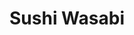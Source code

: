 ---
layout: place
title: "Sushi Wasabi"
permalink: /california/tustin/sushi-wasabi.html
stateAbbr: CA
stateName: California
cityName: Tustin
seo:
  name: "Sushi Wasabi"
  type: Restaurant
  links: null
description: "Sushi Wasabi serves delicious sushi in Tustin, California. Try fresh Japanese dishes for a great dining experience. "
place_id: ChIJBab9wOPb3IARqCE0Y2YgBhg
photos:
  - name: >-
      places/ChIJBab9wOPb3IARqCE0Y2YgBhg/photos/AeeoHcKXqLxNRuU6ZaHIL_qCPgK4XA5L1xvd7qODqieMYC1L5nvALpydvPWC9TwROf56tZ9oScUPmpiSZxgJ_EQsQroItysD0K8IpNCnY-mSRcwSPVgyOuttUrVU3DpH_L0HFNCzYWtRgQNRBDZd8Vh0CJatbSsP-PXvXpeBtD45f4CBkehMOYgTKgarM7IYTufiItaj96QvxMN07UYGM7WIxw-B2ECPU__yvTMcnu68GOBorWHMWZz1X-SY-WLJN8zQ2KWqABnVEuPPMH8RYOqtW4S8N7V6_WLdDbW4LSa7lpVk2l4i6-g191yZ2-Qs-6F5cX17tyxaPVuq5QUcFEekFurkgKqHqui65pZbWBEPdoq-iUUiVPDoKXtH-YrVLUhtypdZEtdH_2XrLf8pN3nQNpsIncWKGsl1DAMlE0aoH9k
    widthPx: 4080
    heightPx: 3072
    authorAttributions:
      - displayName: Dawson Jung
        uri: https://maps.google.com/maps/contrib/104196418963856624469
        photoUri: >-
          https://lh3.googleusercontent.com/a-/ALV-UjWdDvzUwRPyX-j-z5Fdwqax9xra5y22y3Lg-25HHgX71FeLYI54-Q=s100-p-k-no-mo
    flagContentUri: >-
      https://www.google.com/local/imagery/report/?cb_client=maps_api_places.places_api&image_key=!1e10!2sCIHM0ogKEICAgID2lO3IaA&hl=en-US
    googleMapsUri: >-
      https://www.google.com/maps/place//data=!3m4!1e2!3m2!1sCIHM0ogKEICAgID2lO3IaA!2e10!4m2!3m1!1s0x80dcdbe3c0fda605:0x18062066633421a8
  - name: >-
      places/ChIJBab9wOPb3IARqCE0Y2YgBhg/photos/AeeoHcLhaEbHVT6PqOIO5mbUnxTbDVSnTyThTqrxzPQA2Jw5wOTB_099SFwcsDhD_YxehZadx8NMclH-jC5yOQ7kugO2YTnhUbVmZmH-_9fgNoEas2D5EIbh9PihbBm7knr2xFygdo8S9PTMzFTBlKIF8GVCb4WlCAgu3xjPqNs7iGG6FLubccW3YIHjEM1mFLYeeY_xBzfRKfggLwPE2m-U36VxK-KHCM2CNWFQJh1-UWb6ymrs4h-wapdnJEeWjgTtNiVssPo8mHj8yDp7mbzKQ3_ddSu9Pq8QESAWCx0GaVj-2w
    widthPx: 503
    heightPx: 402
    authorAttributions:
      - displayName: Sushi Wasabi
        uri: https://maps.google.com/maps/contrib/115570416920313588458
        photoUri: >-
          https://lh3.googleusercontent.com/a-/ALV-UjXu1U_p_yrn7wUuVGIEJqgztrX_UNpqFoRHhC-aCzwWnlM5WEk=s100-p-k-no-mo
    flagContentUri: >-
      https://www.google.com/local/imagery/report/?cb_client=maps_api_places.places_api&image_key=!1e10!2sAF1QipNMXBCrU89Hnb1i1ATuZwYRs7NBCBYuiNKuiuB5&hl=en-US
    googleMapsUri: >-
      https://www.google.com/maps/place//data=!3m4!1e2!3m2!1sAF1QipNMXBCrU89Hnb1i1ATuZwYRs7NBCBYuiNKuiuB5!2e10!4m2!3m1!1s0x80dcdbe3c0fda605:0x18062066633421a8
  - name: >-
      places/ChIJBab9wOPb3IARqCE0Y2YgBhg/photos/AeeoHcJaglZM9xcyM_Lrv1lJzAxsXpCx0m_Xxbrkt7dnmotnUku8riJqYXLkMN_67fmyolF2VvHwhmRblIg0eH3rP2oLcb8r-E6gH5_jWc6GWDwtFgfg8J-4tp6KOUsD_wYCUQwpQ6j9iL3-S9Dz1Ooh788QSyayms2rzM1esREu4cBmEnX-bQlU49QTpnH4gr0PLIoXs2wB65yUcz45zWVng8UwGwwtsSGW-aJ5hJ5S73OpWMhPie_8eevEL2glu6vC8aKVgQApHTAzeMImCi9h13Dz6dloQQmcMfZ3d1YROdQqLw
    widthPx: 591
    heightPx: 333
    authorAttributions:
      - displayName: Sushi Wasabi
        uri: https://maps.google.com/maps/contrib/115570416920313588458
        photoUri: >-
          https://lh3.googleusercontent.com/a-/ALV-UjXu1U_p_yrn7wUuVGIEJqgztrX_UNpqFoRHhC-aCzwWnlM5WEk=s100-p-k-no-mo
    flagContentUri: >-
      https://www.google.com/local/imagery/report/?cb_client=maps_api_places.places_api&image_key=!1e10!2sAF1QipNbsDx52hLge6q_wPJ_kgqEy1hRDKZkDVztUcUe&hl=en-US
    googleMapsUri: >-
      https://www.google.com/maps/place//data=!3m4!1e2!3m2!1sAF1QipNbsDx52hLge6q_wPJ_kgqEy1hRDKZkDVztUcUe!2e10!4m2!3m1!1s0x80dcdbe3c0fda605:0x18062066633421a8
  - name: >-
      places/ChIJBab9wOPb3IARqCE0Y2YgBhg/photos/AeeoHcLK70gOH0K04xFXpaPrS3tDvWtMz6yWcE1m-ZwT7Z11-LzbgrIxiEu-ebqSg_Qdw5dzNLljVbzb4wK3E23fYjeghhR_NOnIm4Eb5XlGFRIAhLsNLGUo-1o0Xp3x8KExXndhy7HD17H1-sdYEsQO0fwJzSGXsaiWfC0b4I7C8vlEg0gMCcrNuNoJwBobgDd4OTk2WZkwAHbYEI-QgQZ1oKkhsBfVPuB3JaET54WR7UNlkZfj-7GB-738P7BaQ-m6xAIIhur9F6HWogD5eu9HuIZfy67pjv369zaq3Mn74s15JwQZrmppxzqxAx22Kj06j83rzItZ9ee_4lfgxj-DtWJ8lBlpjWwRAXZA3kUKX067WIe3Ud-jjXK5zzN2JcRKst1IrLXXzlUb8rW94pkO1zKrkGazZeHjG8Vx4baypaP0thE
    widthPx: 2992
    heightPx: 2992
    authorAttributions:
      - displayName: Diane Hoang
        uri: https://maps.google.com/maps/contrib/113863675118800617055
        photoUri: >-
          https://lh3.googleusercontent.com/a-/ALV-UjXWOveYi6IFggoZ8a8P_jetkmwg9DwTx4Ra_xkQz6b_ygem5lTFyw=s100-p-k-no-mo
    flagContentUri: >-
      https://www.google.com/local/imagery/report/?cb_client=maps_api_places.places_api&image_key=!1e10!2sCIHM0ogKEICAgICdtsWvuQE&hl=en-US
    googleMapsUri: >-
      https://www.google.com/maps/place//data=!3m4!1e2!3m2!1sCIHM0ogKEICAgICdtsWvuQE!2e10!4m2!3m1!1s0x80dcdbe3c0fda605:0x18062066633421a8
  - name: >-
      places/ChIJBab9wOPb3IARqCE0Y2YgBhg/photos/AeeoHcIq497hUO1CELsdLq2REaqB9Fmp8DvY4ZJLB2vBqOtz1bh4tJfZMS2L8D3f2ZE-Wet7fWLtXK1fd_4doe1MXkgl2jzLMTJaVBNzS97FQWnyilyl9qZxEnrZV1KVCiDwngtNtMgZoCeprzIK2KR4bCkZIhg6KMwQkmdb4gNOVkMhvMiBSA7sKMQghO6fvRlRDbwfBsxfSZGQFnLsothLj-fFEYIZ0mzfJF9riERSsfiwkQz_IAHi2faf6AXvU1p88-8gfEE9c9lj3s2jd6tPr2zfVS1vaWFGS-Sy1LJNsWTUEd6n-0THFd3_1W3CUACaRqIqAGJrbAFR4l91O0vPnSxb0K-hbcHKxktLwuRkprC9KNLgEApT_2hZQXLRa37Hj2IRK0i1Ea7lPb8B2m6gv2z4LFAL-e8mT11DnrYISuLybEmx
    widthPx: 3000
    heightPx: 4000
    authorAttributions:
      - displayName: Em Liu
        uri: https://maps.google.com/maps/contrib/107523643923041594431
        photoUri: >-
          https://lh3.googleusercontent.com/a/ACg8ocKNJ-JUQSvfrneq2MGlcbvrTTPV_Qn34KXT-xSLwAnCGvkxd0Mm=s100-p-k-no-mo
    flagContentUri: >-
      https://www.google.com/local/imagery/report/?cb_client=maps_api_places.places_api&image_key=!1e10!2sCIHM0ogKEICAgIDxt6XmnAE&hl=en-US
    googleMapsUri: >-
      https://www.google.com/maps/place//data=!3m4!1e2!3m2!1sCIHM0ogKEICAgIDxt6XmnAE!2e10!4m2!3m1!1s0x80dcdbe3c0fda605:0x18062066633421a8
  - name: >-
      places/ChIJBab9wOPb3IARqCE0Y2YgBhg/photos/AeeoHcKw7YNoBpo2CW_rhxl8Myyf6QCZISgpnEzuTUJZ8R0gC024cdNtw5GkypmfwaDB-34Biv2JdrT9zhI7ns7L76Qnfnlf-EJXdRVgPgLhBMgk9srPwsOhEZ3nAxEap9DmuAaAcwyTRWrNesov4iLkI5L8tTcveYZv0sCJrGhXHNrGa8hDbjS1K_3ZeVs95e9dMcNypQYfIVO87K9ywr_mdswbkTgoPjL7ft0GrcShxjr2pDd_Jz21uIcBSewMGjjSXOY65j108OQRch_VN3O5qjbZKg8Y1nqPkhjKrvVx0Fs3poN8MMLl6YER4IdgGwVBi49cXsVTZBYkqntFVaszSDoEIi06xqr3HAu6bozcBZSk5sDBHla9M4J2e8vJdmqYKWirI1KEiaZHN6CZyRwblU4n8vZU14SZJJa-QOvByHk
    widthPx: 2268
    heightPx: 4032
    authorAttributions:
      - displayName: Jennifer Chang
        uri: https://maps.google.com/maps/contrib/105553619561331369265
        photoUri: >-
          https://lh3.googleusercontent.com/a/ACg8ocJinrae3rgo7pF7iPYKcHHNQngMN631EU6fw1BW1uoPgFXmZHGh=s100-p-k-no-mo
    flagContentUri: >-
      https://www.google.com/local/imagery/report/?cb_client=maps_api_places.places_api&image_key=!1e10!2sCIHM0ogKEICAgID7rc6iSw&hl=en-US
    googleMapsUri: >-
      https://www.google.com/maps/place//data=!3m4!1e2!3m2!1sCIHM0ogKEICAgID7rc6iSw!2e10!4m2!3m1!1s0x80dcdbe3c0fda605:0x18062066633421a8
  - name: >-
      places/ChIJBab9wOPb3IARqCE0Y2YgBhg/photos/AeeoHcL3q81MED9Klh5J9uPIA-fYdSIKHZ0YY34egypNuxhuLawn3nQ2rjyb7G8KAw-j1D3zVsLD7omSahOOBaGKXGZkgemYVgWKSGT2U-nn_I24AMl-1MU_ukLgFBX7QOMAwZqTh3duUbyLR0lz4bBZeqWMjHPQJUBY-qG1p1BK4nsWPQWLw-6yPju92lnDnTG6rVsPKc462QfYGeDR61c28801FIg9o1wTHiUDByghbB1oySzjBHKHTe-_Z3FOPq97umdlWxjbj65azAX0P6Xruiyn0Ubv5G0D1lGfQAF4p7RmYA
    widthPx: 2364
    heightPx: 1773
    authorAttributions:
      - displayName: Sushi Wasabi
        uri: https://maps.google.com/maps/contrib/115570416920313588458
        photoUri: >-
          https://lh3.googleusercontent.com/a-/ALV-UjXu1U_p_yrn7wUuVGIEJqgztrX_UNpqFoRHhC-aCzwWnlM5WEk=s100-p-k-no-mo
    flagContentUri: >-
      https://www.google.com/local/imagery/report/?cb_client=maps_api_places.places_api&image_key=!1e10!2sAF1QipOcnNXH29TH8SUjeeCOziPSlkF8YHj1tW0wYeNy&hl=en-US
    googleMapsUri: >-
      https://www.google.com/maps/place//data=!3m4!1e2!3m2!1sAF1QipOcnNXH29TH8SUjeeCOziPSlkF8YHj1tW0wYeNy!2e10!4m2!3m1!1s0x80dcdbe3c0fda605:0x18062066633421a8
  - name: >-
      places/ChIJBab9wOPb3IARqCE0Y2YgBhg/photos/AeeoHcJLE4xLcC1-YxVmI-Q-LNxyb3XS2ngwS4vF__zSUC5Hg2vYc2jlX29u_lWeHL1_LxiCAs5pdIoku1zX1YQ9X3GcbDRAEmfMP9Pem6BDs74Ttt2OBPw6p-UY3cQoXkqDpD6p6RCoi7-v6kJK2P5wZ8ZNDn6rf9TS1MOwqA9CNtJZ5GWUzy7gplCKCYB1NDSP1ZmAugi7nSCv5vF8dgktlJ1HsmY9xloSPiwHFQROlDacJ_tHDzh67p-IAq5xmE3vyq20xKr7Deah3SF8FKmycd7a-7wc1AjTMSDQeO73MlRzM21CVNvcObncAINxdN5DFZtK3w4zgN6MejeBN8HQY_wSdRpFSN_wZVyRGQjkEqFhsy8z02ZAgBi3JfXrsxzoIDgoNhZfu2scZIzhs87M6o46zLK8kCWpJoohRg24zXKiu4s5
    widthPx: 4000
    heightPx: 3000
    authorAttributions:
      - displayName: Em Liu
        uri: https://maps.google.com/maps/contrib/107523643923041594431
        photoUri: >-
          https://lh3.googleusercontent.com/a/ACg8ocKNJ-JUQSvfrneq2MGlcbvrTTPV_Qn34KXT-xSLwAnCGvkxd0Mm=s100-p-k-no-mo
    flagContentUri: >-
      https://www.google.com/local/imagery/report/?cb_client=maps_api_places.places_api&image_key=!1e10!2sCIHM0ogKEICAgIDxt6Xm3AE&hl=en-US
    googleMapsUri: >-
      https://www.google.com/maps/place//data=!3m4!1e2!3m2!1sCIHM0ogKEICAgIDxt6Xm3AE!2e10!4m2!3m1!1s0x80dcdbe3c0fda605:0x18062066633421a8
  - name: >-
      places/ChIJBab9wOPb3IARqCE0Y2YgBhg/photos/AeeoHcLeeG4CiBFebVciGhNmIxE3438GxXaO3wqVgr2xfpr9UjW-mOyDAuOsci5eqoNusmbqyBaIpg6W-0MLs5etM0heoSopgqtko4OYJ7rfgpzsVQHDKxNb0L4XNTJpHejoCyAyHHCXjWJOcu3EOVKiHXlIqr1RS2m-fML1zE1TSY1KiZLEumbuuFt2_jHukSLnc0MvY462iPgZz7VNgIAaT6QSSSVQ0Es-w62AufYAIeG0wxCwqL75aybMlrtGddEWLbwTvm_b_4dUkOjuJQEENqmAaUj39LYn8hUzouidCrEmumh4AM3WTLIOI2hi5PnFNX5qq5ehejlQdIwSArp04iFUfDAVF4mCg76-wIlc7Sc3dGSYKrv8_Beitjptzl-WYgMWpnRXq45DTCbCMKE9uDA2Zxjn3QnfHPLiIJokRcI
    widthPx: 3072
    heightPx: 4080
    authorAttributions:
      - displayName: Joseph Chien
        uri: https://maps.google.com/maps/contrib/104935158367233630451
        photoUri: >-
          https://lh3.googleusercontent.com/a-/ALV-UjVX5Mh_v5rgYfIA7sn5oSbT1FlZg4BCGWcOjSUHL1pVgTyKXfXSdA=s100-p-k-no-mo
    flagContentUri: >-
      https://www.google.com/local/imagery/report/?cb_client=maps_api_places.places_api&image_key=!1e10!2sCIHM0ogKEICAgICZjMmqIA&hl=en-US
    googleMapsUri: >-
      https://www.google.com/maps/place//data=!3m4!1e2!3m2!1sCIHM0ogKEICAgICZjMmqIA!2e10!4m2!3m1!1s0x80dcdbe3c0fda605:0x18062066633421a8
  - name: >-
      places/ChIJBab9wOPb3IARqCE0Y2YgBhg/photos/AeeoHcLjgxk2tmRTC-3CFfogz2T1j2ZbciNlgmLPOLDDsogUwEJ7Tbj4si4V2q6G05HU9tCLhgZ4ngDPazboANPdy6otH8S1TKAySKO70dRwiKS0B-320m-03zFdwXYpAIwYRe3pohp6ONYKcjGDQK0iDvYWGNRsKoDuLQ5IE9rFZoxPnw2H6SXWwcr_3LHvUASf346bi3eJI4fiS6x4in9kpLssnlESME_SHhsCqbrfAWexAqeEWfM81f5s5YtBG8Vf8glVehwNJEEFQD4e64kYwDJCOLIZNdSdlfXppgK-v4b4-2tOmOQrNa18Rsy1MUUHc8I4uYZtBuap5PdBOw-ahZ5nFH7QiA_ETB9lbCkO3883rvl4_HHJme3dGhm43Iw2YKV-8uJXU9yhdeikyOSMUD8qx49HXHe-zFyIaCK91e4oZneJ
    widthPx: 2268
    heightPx: 4032
    authorAttributions:
      - displayName: Jennifer Chang
        uri: https://maps.google.com/maps/contrib/105553619561331369265
        photoUri: >-
          https://lh3.googleusercontent.com/a/ACg8ocJinrae3rgo7pF7iPYKcHHNQngMN631EU6fw1BW1uoPgFXmZHGh=s100-p-k-no-mo
    flagContentUri: >-
      https://www.google.com/local/imagery/report/?cb_client=maps_api_places.places_api&image_key=!1e10!2sCIHM0ogKEICAgID7rc6i8wE&hl=en-US
    googleMapsUri: >-
      https://www.google.com/maps/place//data=!3m4!1e2!3m2!1sCIHM0ogKEICAgID7rc6i8wE!2e10!4m2!3m1!1s0x80dcdbe3c0fda605:0x18062066633421a8
address: 14460 Newport Ave E, Tustin, CA 92780, USA
street: 14460 Newport Ave E
city: Tustin
state: CA
zip: '92780'
country: USA
neighborhood: null
latitude: '33.732909'
longitude: '-117.826735'
accessibility_options:
  wheelchairAccessibleParking: true
  wheelchairAccessibleEntrance: true
  wheelchairAccessibleRestroom: true
  wheelchairAccessibleSeating: true
business_status: OPERATIONAL
name: Sushi Wasabi
google_maps_links:
  directionsUri: >-
    https://www.google.com/maps/dir//''/data=!4m7!4m6!1m1!4e2!1m2!1m1!1s0x80dcdbe3c0fda605:0x18062066633421a8!3e0
  placeUri: https://maps.google.com/?cid=1731106730893648296
  writeAReviewUri: >-
    https://www.google.com/maps/place//data=!4m3!3m2!1s0x80dcdbe3c0fda605:0x18062066633421a8!12e1
  reviewsUri: >-
    https://www.google.com/maps/place//data=!4m4!3m3!1s0x80dcdbe3c0fda605:0x18062066633421a8!9m1!1b1
  photosUri: >-
    https://www.google.com/maps/place//data=!4m3!3m2!1s0x80dcdbe3c0fda605:0x18062066633421a8!10e5
primary_type: Sushi Restaurant
opening_hours:
  regular: null
  current: null
secondary_opening_hours:
  regular:
    weekdayDescriptions: null
    type: null
  current:
    weekdayDescriptions: null
    type: null
phone: null
price_level: null
price_range: null
rating: null
rating_count: 0
website: null
reviews: null
parking_options: null
payment_options: null
allow_dogs: null
curbside_pickup: null
delivery: null
dine_in: null
good_for_children: null
good_for_groups: null
good_for_sports: null
live_music: null
menu_for_children: null
outdoor_seating: null
reservable: null
restroom: null
serves_beer: null
serves_breakfast: null
serves_brunch: null
serves_cocktails: null
serves_coffee: null
serves_dinner: null
serves_dessert: null
serves_lunch: null
serves_vegetarian_food: null
serves_wine: null
takeout: null
update_category: essentials
summary: null

---